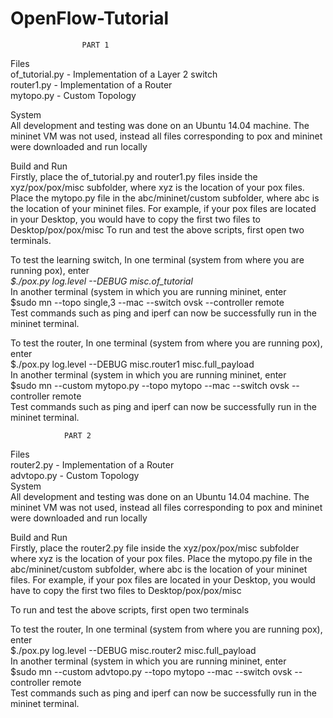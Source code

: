 # OpenFlow-Tutorial
					PART 1
Files  
	of_tutorial.py  - Implementation of a Layer 2 switch  
	router1.py	- Implementation of a Router  
	mytopo.py	- Custom Topology  
  
System  
All development and testing was done on an Ubuntu 14.04 machine. The mininet VM was not used, instead all files corresponding to pox and mininet were downloaded and run locally
  
Build and Run  
Firstly, place the of_tutorial.py and router1.py files inside the xyz/pox/pox/misc subfolder, where xyz is the location of your pox files. Place the mytopo.py file in the abc/mininet/custom subfolder, where abc is the location of your mininet files. For example, if your pox files are located in your Desktop, you would have to copy the first two files to Desktop/pox/pox/misc
To run and test the above scripts, first open two terminals.
  
To test the learning switch, In one terminal (system from where you are running pox), enter  
  *$./pox.py log.level --DEBUG misc.of_tutorial*  
In another terminal (system in which you are running mininet, enter  
  $sudo mn --topo single,3 --mac --switch ovsk --controller remote  
Test commands such as ping and iperf can now be successfully run in the mininet terminal.
  
To test the router, In one terminal (system from where you are running pox), enter  
  $./pox.py log.level --DEBUG misc.router1 misc.full_payload  
In another terminal (system in which you are running mininet, enter  
  $sudo mn --custom mytopo.py --topo mytopo --mac --switch ovsk --controller remote  
Test commands such as ping and iperf can now be successfully run in the mininet terminal.
  
				PART 2
Files  
	router2.py	- Implementation of a Router  
	advtopo.py	- Custom Topology  
System  
All development and testing was done on an Ubuntu 14.04 machine. The mininet VM was not used, instead all files corresponding to pox and mininet were downloaded and run locally
  
Build and Run  
Firstly, place the router2.py file inside the xyz/pox/pox/misc subfolder where xyz is the location of your pox files. Place the mytopo.py file in the abc/mininet/custom subfolder, where abc is the location of your mininet files. For example, if your pox files are located in your Desktop, you would have to copy the first two files to Desktop/pox/pox/misc
  
To run and test the above scripts, first open two terminals 
  
To test the router, In one terminal (system from where you are running pox), enter  
  $./pox.py log.level --DEBUG misc.router2 misc.full_payload  
In another terminal (system in which you are running mininet, enter  
  $sudo mn --custom advtopo.py --topo mytopo --mac --switch ovsk --controller remote  
Test commands such as ping and iperf can now be successfully run in the mininet terminal.  

